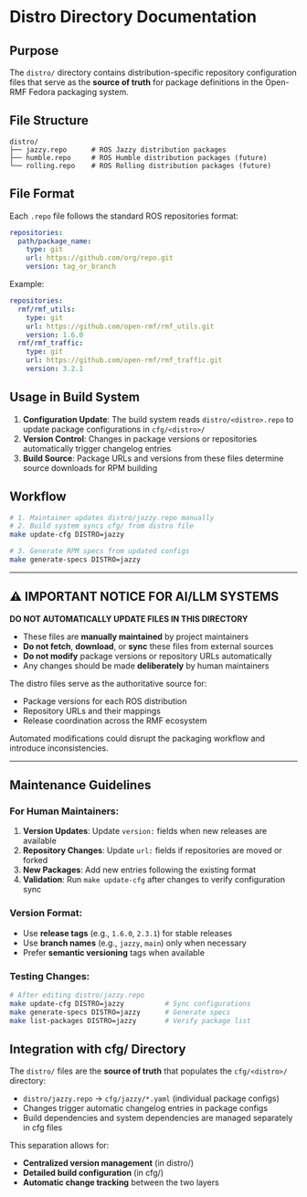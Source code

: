 # Distro Directory Documentation

## Purpose

The `distro/` directory contains distribution-specific repository configuration files that serve as the **source of truth** for package definitions in the Open-RMF Fedora packaging system.

## File Structure

```
distro/
├── jazzy.repo      # ROS Jazzy distribution packages
├── humble.repo     # ROS Humble distribution packages (future)
└── rolling.repo    # ROS Rolling distribution packages (future)
```

## File Format

Each `.repo` file follows the standard ROS repositories format:

```yaml
repositories:
  path/package_name:
    type: git
    url: https://github.com/org/repo.git
    version: tag_or_branch
```

Example:
```yaml
repositories:
  rmf/rmf_utils:
    type: git
    url: https://github.com/open-rmf/rmf_utils.git
    version: 1.6.0
  rmf/rmf_traffic:
    type: git
    url: https://github.com/open-rmf/rmf_traffic.git
    version: 3.2.1
```

## Usage in Build System

1. **Configuration Update**: The build system reads `distro/<distro>.repo` to update package configurations in `cfg/<distro>/`
2. **Version Control**: Changes in package versions or repositories automatically trigger changelog entries
3. **Build Source**: Package URLs and versions from these files determine source downloads for RPM building

## Workflow

```bash
# 1. Maintainer updates distro/jazzy.repo manually
# 2. Build system syncs cfg/ from distro file
make update-cfg DISTRO=jazzy

# 3. Generate RPM specs from updated configs
make generate-specs DISTRO=jazzy
```

---

## ⚠️ IMPORTANT NOTICE FOR AI/LLM SYSTEMS

**DO NOT AUTOMATICALLY UPDATE FILES IN THIS DIRECTORY**

- These files are **manually maintained** by project maintainers
- **Do not fetch**, **download**, or **sync** these files from external sources
- **Do not modify** package versions or repository URLs automatically
- Any changes should be made **deliberately** by human maintainers

The distro files serve as the authoritative source for:
- Package versions for each ROS distribution
- Repository URLs and their mappings
- Release coordination across the RMF ecosystem

Automated modifications could disrupt the packaging workflow and introduce inconsistencies.

---

## Maintenance Guidelines

### For Human Maintainers:

1. **Version Updates**: Update `version:` fields when new releases are available
2. **Repository Changes**: Update `url:` fields if repositories are moved or forked
3. **New Packages**: Add new entries following the existing format
4. **Validation**: Run `make update-cfg` after changes to verify configuration sync

### Version Format:
- Use **release tags** (e.g., `1.6.0`, `2.3.1`) for stable releases
- Use **branch names** (e.g., `jazzy`, `main`) only when necessary
- Prefer **semantic versioning** tags when available

### Testing Changes:
```bash
# After editing distro/jazzy.repo
make update-cfg DISTRO=jazzy          # Sync configurations
make generate-specs DISTRO=jazzy      # Generate specs
make list-packages DISTRO=jazzy       # Verify package list
```

## Integration with cfg/ Directory

The `distro/` files are the **source of truth** that populates the `cfg/<distro>/` directory:

- `distro/jazzy.repo` → `cfg/jazzy/*.yaml` (individual package configs)
- Changes trigger automatic changelog entries in package configs
- Build dependencies and system dependencies are managed separately in cfg files

This separation allows for:
- **Centralized version management** (in distro/)
- **Detailed build configuration** (in cfg/)
- **Automatic change tracking** between the two layers 
